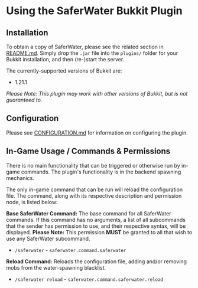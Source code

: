 # Using the SaferWater Bukkit Plugin

## Installation

To obtain a copy of SaferWater, please see the related section in [README.md](README.md). Simply drop the `.jar` file into the `plugins/` folder for your Bukkit installation, and then (re-)start the server.

The currently-supported versions of Bukkit are:
- 1.21.1

_Please Note: This plugin may work with other versions of Bukkit, but is not guaranteed to._

## Configuration

Please see [CONFIGURATION.md](CONFIGURATION.md) for information on configuring the plugin.

## In-Game Usage / Commands & Permissions

There is no main functionality that can be triggered or otherwise run by in-game commands. The plugin's functionality is in the backend spawning mechanics.

The only in-game command that can be run will reload the configuration file. The command, along with its respective description and permission node, is listed below:

**Base SaferWater Command:** The base command for all SaferWater commands. If this command has no arguments, a list of all subcommands that the sender has permission to use, and their respective syntax, will be displayed. **Please Note:** This permission **MUST** be granted to all that wish to use any SaferWater subcommand.
- `/saferwater` - `saferwater.command.saferwater`

**Reload Command:** Reloads the configuration file, adding and/or removing mobs from the water-spawning blacklist.
- `/saferwater reload` - `saferwater.command.saferwater.reload`

